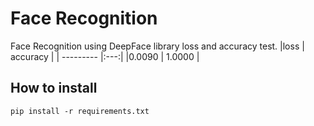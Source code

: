 # Face Recognition
Face Recognition using DeepFace library
loss and accuracy test.
  |loss | accuracy |
  | --------- |:---:|
  |0.0090 | 1.0000 |
 
  
## How to install
`````
pip install -r requirements.txt
`````